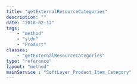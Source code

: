 ```yaml
---
title: "getExternalResourceCategories"
description: ""
date: "2018-02-12"
tags:
    - "method"
    - "sldn"
    - "Product"
classes:
    - "getExternalResourceCategories"
type: "reference"
layout: "method"
mainService : "SoftLayer_Product_Item_Category"
---
```

